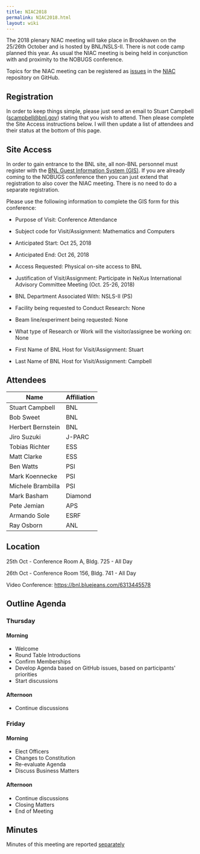 ```yaml
---
title: NIAC2018
permalink: NIAC2018.html
layout: wiki
---
```


The 2018 plenary NIAC meeting will take place in Brookhaven on the 25/26th October and is hosted by
BNL/NSLS-II. There is not code camp planned this year.
As usual the NIAC meeting is being held in conjunction with and proximity
to the NOBUGS conference.

Topics for the NIAC meeting can be registered as
[issues](https://github.com/nexusformat/NIAC/issues) in the
[NIAC](https://github.com/nexusformat/NIAC) repository on GitHub.

## Registration

In order to keep things simple, please just send an email to Stuart Campbell (scampbell@bnl.gov) stating that you wish to attend.  Then please complete the Site Access instructions below.  I will then update a list of attendees and their status at the bottom of this page.

## Site Access

In order to gain entrance to the BNL site, all non-BNL personnel must register with the [BNL Guest Information System (GIS)](https://www.bnl.gov/guv/).  If you are already coming to the NOBUGS conference then you can just extend that registration to also cover the NIAC meeting.  There is no need to do a separate registration.

Please use the following information to complete the GIS form for this conference:

- Purpose of Visit: Conference Attendance
- Subject code for Visit/Assignment: Mathematics and Computers
- Anticipated Start: Oct 25, 2018
- Anticipated End: Oct 26, 2018
- Access Requested:	Physical on-site access to BNL
- Justification of Visit/Assignment:	Participate in NeXus International Advisory Committee Meeting (Oct. 25-26, 2018)

- BNL Department Associated With:  	NSLS-II (PS)
- Facility being requested to Conduct Research: None
- Beam line/experiment being requested:	None
- What type of Research or Work will the visitor/assignee be working on:	None

- First Name of BNL Host for Visit/Assignment:	Stuart
- Last Name of BNL Host for Visit/Assignment: 	Campbell  


## Attendees

Name|Affiliation
----|----
Stuart Campbell|BNL
Bob Sweet|BNL
Herbert Bernstein|BNL
Jiro Suzuki|J-PARC|
Tobias Richter|ESS
Matt Clarke|ESS
Ben Watts|PSI
Mark Koennecke|PSI
Michele Brambilla|PSI
Mark Basham|Diamond
Pete Jemian|APS
Armando Sole|ESRF
Ray Osborn|ANL

## Location

25th Oct - Conference Room A, Bldg. 725 - All Day

26th Oct - Conference Room 156, Bldg. 741 - All Day

Video Conference: https://bnl.bluejeans.com/6313445578

## Outline Agenda

### Thursday

#### Morning
* Welcome
* Round Table Introductions
* Confirm Memberships
* Develop Agenda based on GitHub issues, based on participants' priorities
* Start discussions

#### Afternoon
* Continue discussions

### Friday

#### Morning
* Elect Officers
* Changes to Constitution
* Re-evaluate Agenda
* Discuss Business Matters

#### Afternoon
* Continue discussions
* Closing Matters
* End of Meeting

## Minutes

Minutes of this meeting are reported [separately](NIAC2018Minutes.md)
